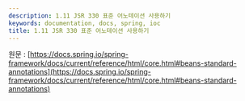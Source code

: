```yaml
---
description: 1.11 JSR 330 표준 어노테이션 사용하기
keywords: documentation, docs, spring, ioc
title: 1.11 JSR 330 표준 어노테이션 사용하기
---
```


원문 : [https://docs.spring.io/spring-framework/docs/current/reference/html/core.html#beans-standard-annotations](https://docs.spring.io/spring-framework/docs/current/reference/html/core.html#beans-standard-annotations)